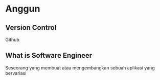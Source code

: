 # Anggun

## Version Control

Github

## What is Software Engineer

Seseorang yang membuat atau mengembangkan sebuah aplikasi yang bervariasi
